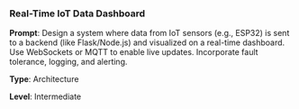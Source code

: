 ### Real-Time IoT Data Dashboard

**Prompt**: Design a system where data from IoT sensors (e.g., ESP32) is sent to a backend (like Flask/Node.js) and visualized on a real-time dashboard. Use WebSockets or MQTT to enable live updates. Incorporate fault tolerance, logging, and alerting.

**Type**: Architecture

**Level**: Intermediate
